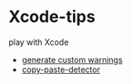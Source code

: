 # Xcode-tips
play with Xcode

- [generate custom warnings](https://jerrychu.github.io/2018/08/05/Xcode-warnings/)
- [copy-paste-detector](https://jerrychu.github.io/2018/08/05/Xcode-warnings/)
